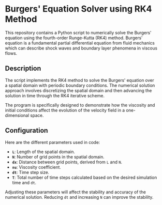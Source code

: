 # Burgers' Equation Solver using RK4 Method

This repository contains a Python script to numerically solve the Burgers' equation using the fourth-order Runge-Kutta (RK4) method. Burgers' equation is a fundamental partial differential equation from fluid mechanics which can describe shock waves and boundary layer phenomena in viscous flows.

## Description

The script implements the RK4 method to solve the Burgers' equation over a spatial domain with periodic boundary conditions. The numerical solution approach involves discretizing the spatial domain and then advancing the solution in time through the RK4 iterative scheme.

The program is specifically designed to demonstrate how the viscosity and initial conditions affect the evolution of the velocity field in a one-dimensional space.


## Configuration

Here are the different parameters used in code:

- **`L`**: Length of the spatial domain.
- **`N`**: Number of grid points in the spatial domain.
- **`dx`**: Distance between grid points, derived from `L` and `N`.
- **`nu`**: Viscosity coefficient.
- **`dt`**: Time step size.
- **`T`**: Total number of time steps calculated based on the desired simulation time and `dt`.

Adjusting these parameters will affect the stability and accuracy of the numerical solution. Reducing `dt` and increasing `N` can improve the stability.
